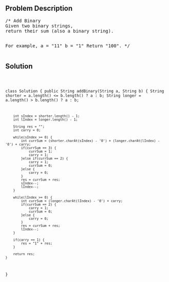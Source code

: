 <!--
<style>
  body { font-family: Arial, sans-serif; }
  .container { max-width: 100%; margin: 0 auto; padding: 10px; }
  .comment-block { background-color: #f9f9f9; padding: 10px; border-left: 5px solid #ccc; width: 200px; margin: 20px auto; overflow-wrap: break-word; white-space: pre-wrap; }
  .code-block { background-color: #f4f4f4; padding: 10px; border: 1px solid #ddd; width: 50%; margin: 20px auto; overflow-wrap: break-word; white-space: pre-wrap; }
</style>
-->

<div class='container'>
<h2>Problem Description</h2>
<div class='comment-block'>
<pre>
/* Add Binary
Given two binary strings, 
return their sum (also a binary string).

For example,
a = "11"
b = "1"
Return "100".
*/
</pre>
</div>

<h2>Solution</h2>
<div class='code-block'>
<pre><code class='language-java'>

class Solution {
    public String addBinary(String a, String b) {
        String shorter = a.length() <= b.length() ? a : b;
        String longer = a.length() > b.length() ? a : b;

        int sIndex = shorter.length() - 1;
        int lIndex = longer.length() - 1;
        
        String res = "";
        int carry = 0;
        
        while(sIndex >= 0) {
            int currSum = (shorter.charAt(sIndex) - '0') + (longer.charAt(lIndex) - '0') + carry;
            if(currSum == 3) {
                currSum = 1;
                carry = 1;
            }else if(currSum == 2) {
                carry = 1;
                currSum = 0;
            }else {
                carry = 0;
            }      
            res = currSum + res;
            sIndex--;
            lIndex--;
        }
        
        while(lIndex >= 0) {
            int currSum = (longer.charAt(lIndex) - '0') + carry;
            if(currSum == 2) {
                carry = 1;
                currSum = 0;
            }else {
                carry = 0;
            }      
            res = currSum + res;            
            lIndex--;
        }
        
        if(carry == 1) {
            res = "1" + res;
        }
        
        return res;
    }
}</code></pre>
</div>
</div>
